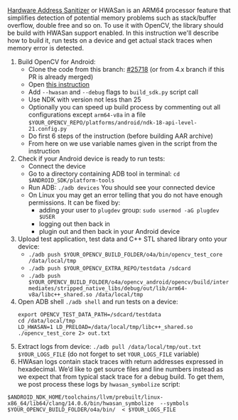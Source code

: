 [Hardware Address Sanitizer](https://developer.android.com/ndk/guides/hwasan) or HWASan is an ARM64 processor feature that simplifies detection of potential memory problems such as stack/buffer overflow, double free and so on.
To use it with OpenCV, the library should be build with HWASan support enabled. In this instruction we'll describe how to build it, run tests on a device and get actual stack traces when memory error is detected.

1. Build OpenCV for Android:
   * Clone the code from this branch: [#25718](https://github.com/opencv/opencv/pull/25718) (or from 4.x branch if this PR is already merged)
   * Open [this instruction](https://github.com/opencv/opencv/wiki/Custom-OpenCV-Android-SDK-and-AAR-package-build)
   * Add `--hwasan` and `--debug` flags to `build_sdk.py` script call
   * Use NDK with version not less than 25
   * Optionally you can speed up build process by commenting out all configurations except `arm64-v8a` in a file `$YOUR_OPENCV_REPO/platforms/android/ndk-18-api-level-21.config.py`
   * Do first 6 steps of the instruction (before building AAR archive)
   * From here on we use variable names given in the script from the instruction
2. Check if your Android device is ready to run tests:
   * Connect the device
   * Go to a directory containing ADB tool in terminal: `cd $ANDROID_SDK/platform-tools`
   * Run ADB: `./adb devices` You should see your connected device
   * On Linux you may get an error telling that you do not have enough permissions. It can be fixed by:
     - adding your user to `plugdev` group: `sudo usermod -aG plugdev $USER`
     - logging out then back in
     - plugin out and then back in your Android device
3. Upload test application, test data and C++ STL shared library onto your device:
   * `./adb push $YOUR_OPENCV_BUILD_FOLDER/o4a/bin/opencv_test_core /data/local/tmp`
   * `./adb push $YOUR_OPENCV_EXTRA_REPO/testdata /sdcard`
   * `./adb push $YOUR_OPENCV_BUILD_FOLDER/o4a/opencv_android/opencv/build/intermediates/stripped_native_libs/debug/out/lib/arm64-v8a/libc++_shared.so /data/local/tmp`
4. Open ADB shell `./adb shell` and run tests on a device:
   ```
   export OPENCV_TEST_DATA_PATH=/sdcard/testdata
   cd /data/local/tmp
   LD_HWASAN=1 LD_PRELOAD=/data/local/tmp/libc++_shared.so ./opencv_test_core 2> out.txt
   ```
5. Extract logs from device: `./adb pull /data/local/tmp/out.txt $YOUR_LOGS_FILE` (do not forget to set `YOUR_LOGS_FILE` variable)
6. HWAsan logs contain stack traces with return addresses expressed in hexadecimal. We’d like to get source files and line numbers instead as we expect that from typical stack trace for a debug build. To get them, we post process these logs by `hwasan_symbolize` script:
```
$ANDROID_NDK_HOME/toolchains/llvm/prebuilt/linux-x86_64/lib64/clang/14.0.6/bin/hwasan_symbolize  --symbols $YOUR_OPENCV_BUILD_FOLDER/o4a/bin/  < $YOUR_LOGS_FILE
```
